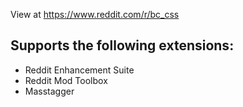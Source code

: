 View at https://www.reddit.com/r/bc_css

## Supports the following extensions:
* Reddit Enhancement Suite
* Reddit Mod Toolbox
* Masstagger

